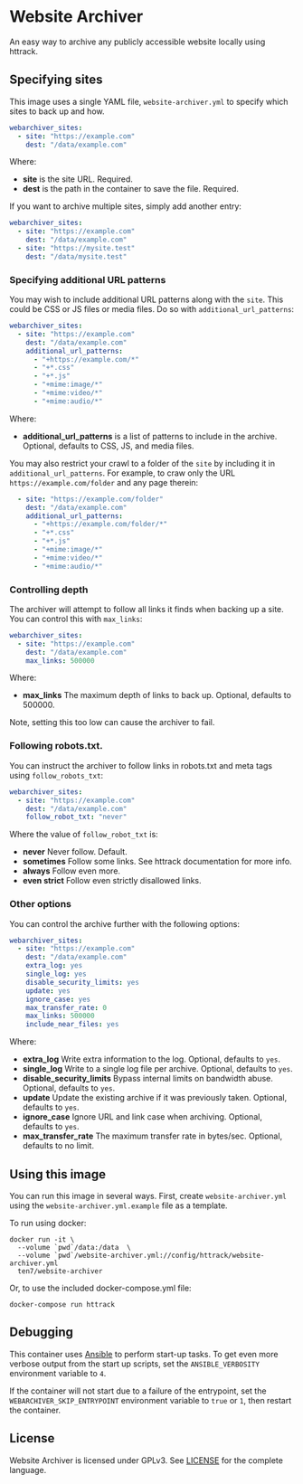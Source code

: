 # Website Archiver
An easy way to archive any publicly accessible website locally using httrack.

## Specifying sites

This image uses a single YAML file, `website-archiver.yml` to specify which sites to back up and how.

```yaml
webarchiver_sites:
  - site: "https://example.com"
    dest: "/data/example.com"
```

Where:
* **site** is the site URL. Required.
* **dest** is the path in the container to save the file. Required.

If you want to archive multiple sites, simply add another entry:

```yaml
webarchiver_sites:
  - site: "https://example.com"
    dest: "/data/example.com"
  - site: "https://mysite.test"
    dest: "/data/mysite.test"

```

### Specifying additional URL patterns

You may wish to include additional URL patterns along with the `site`. This could be CSS or JS files or media files. Do so with `additional_url_patterns`:

```yaml
webarchiver_sites:
  - site: "https://example.com"
    dest: "/data/example.com"
    additional_url_patterns:
      - "+https://example.com/*"
      - "+*.css"
      - "+*.js"
      - "+mime:image/*"
      - "+mime:video/*"
      - "+mime:audio/*"
```

Where:

* **additional_url_patterns** is a list of patterns to include in the archive. Optional, defaults to CSS, JS, and media files.

You may also restrict your crawl to a folder of the `site` by including it in `additional_url_patterns`. For example, to craw only the URL `https://example.com/folder` and any page therein:

```yaml
  - site: "https://example.com/folder"
    dest: "/data/example.com"
    additional_url_patterns:
      - "+https://example.com/folder/*"
      - "+*.css"
      - "+*.js"
      - "+mime:image/*"
      - "+mime:video/*"
      - "+mime:audio/*"
```

### Controlling depth

The archiver will attempt to follow all links it finds when backing up a site. You can control this with `max_links`:

```yaml
webarchiver_sites:
  - site: "https://example.com"
    dest: "/data/example.com"
    max_links: 500000
```

Where:

* **max_links** The maximum depth of links to back up. Optional, defaults to 500000.

Note, setting this too low can cause the archiver to fail.

### Following robots.txt.

You can instruct the archiver to follow links in robots.txt and meta tags using `follow_robots_txt`:

```yaml
webarchiver_sites:
  - site: "https://example.com"
    dest: "/data/example.com"
    follow_robot_txt: "never"
```

Where the value of `follow_robot_txt` is:
* **never** Never follow. Default.
* **sometimes** Follow some links. See httrack documentation for more info.
* **always** Follow even more.
* **even strict** Follow even strictly disallowed links.

### Other options

You can control the archive further with the following options:

```yaml
webarchiver_sites:
  - site: "https://example.com"
    dest: "/data/example.com"
    extra_log: yes
    single_log: yes
    disable_security_limits: yes
    update: yes
    ignore_case: yes
    max_transfer_rate: 0
    max_links: 500000
    include_near_files: yes
```

Where:

* **extra_log** Write extra information to the log. Optional, defaults to `yes`.
* **single_log** Write to a single log file per archive. Optional, defaults to `yes`.
* **disable_security_limits** Bypass internal limits on bandwidth abuse. Optional, defaults to `yes`.
* **update** Update the existing archive if it was previously taken. Optional, defaults to `yes`.
* **ignore_case** Ignore URL and link case when archiving. Optional, defaults to `yes`.
* **max_transfer_rate** The maximum transfer rate in bytes/sec. Optional, defaults to no limit.

## Using this image

You can run this image in several ways. First, create `website-archiver.yml` using the `website-archiver.yml.example` file as a template.

To run using docker:

```shell
docker run -it \
  --volume `pwd`/data:/data  \
  --volume `pwd`/website-archiver.yml://config/httrack/website-archiver.yml
  ten7/website-archiver
```

Or, to use the included docker-compose.yml file:

```shell
docker-compose run httrack
```

## Debugging

This container uses [Ansible](https://www.ansible.com/) to perform start-up tasks. To get even more verbose output from the start up scripts, set the `ANSIBLE_VERBOSITY` environment variable to `4`.

If the container will not start due to a failure of the entrypoint, set the `WEBARCHIVER_SKIP_ENTRYPOINT` environment variable to `true` or `1`, then restart the container.

## License

Website Archiver is licensed under GPLv3. See [LICENSE](https://github.com/ivanstegic/website-archiver/blob/main/LICENSE) for the complete language.
